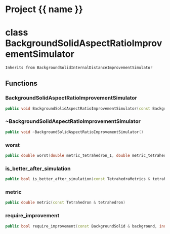 <script setup>
import {useRoute} from 'vitepress'
const {path} = useRoute()
const tokens = path.split('/')
const words = tokens[2].split('-');
for (let i = 0; i < words.length; i++) {
    words[i] = words[i].charAt(0).toUpperCase() + words[i].slice(1);
    words[i] = words[i].replace('geode', 'Geode')
}
const name = words.join('-');
</script>
# Project {{ name }}

# class BackgroundSolidAspectRatioImprovementSimulator


```cpp
Inherits from BackgroundSolidInternalDistanceImprovementSimulator
```



## Functions

### BackgroundSolidAspectRatioImprovementSimulator

```cpp
public void BackgroundSolidAspectRatioImprovementSimulator(const BackgroundSolid & background, double aspect_ratio_threshold)
```


### ~BackgroundSolidAspectRatioImprovementSimulator

```cpp
public void ~BackgroundSolidAspectRatioImprovementSimulator()
```


### worst

```cpp
public double worst(double metric_tetrahedron_1, double metric_tetrahedron_2)
```


### is_better_after_simulation

```cpp
public bool is_better_after_simulation(const TetrahedraMetrics & tetrahedra_metrics)
```


### metric

```cpp
public double metric(const Tetrahedron & tetrahedron)
```


### require_improvement

```cpp
public bool require_improvement(const BackgroundSolid & background, index_t tetrahedron_id)
```




